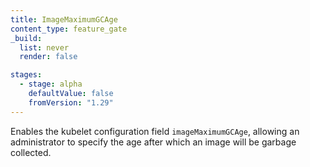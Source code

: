 ```yaml
---
title: ImageMaximumGCAge
content_type: feature_gate
_build:
  list: never
  render: false

stages:
  - stage: alpha 
    defaultValue: false
    fromVersion: "1.29"   
---
```

Enables the kubelet configuration field `imageMaximumGCAge`, allowing an administrator to specify the age after which an image will be garbage collected.

